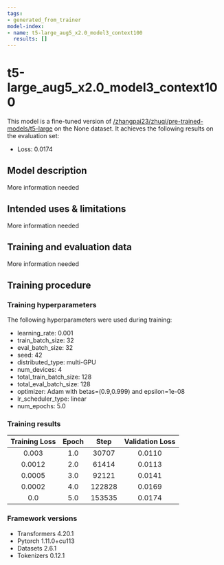 ```yaml
---
tags:
- generated_from_trainer
model-index:
- name: t5-large_aug5_x2.0_model3_context100
  results: []
---
```


<!-- This model card has been generated automatically according to the information the Trainer had access to. You
should probably proofread and complete it, then remove this comment. -->

# t5-large_aug5_x2.0_model3_context100

This model is a fine-tuned version of [/zhangpai23/zhuqi/pre-trained-models/t5-large](https://huggingface.co//zhangpai23/zhuqi/pre-trained-models/t5-large) on the None dataset.
It achieves the following results on the evaluation set:
- Loss: 0.0174

## Model description

More information needed

## Intended uses & limitations

More information needed

## Training and evaluation data

More information needed

## Training procedure

### Training hyperparameters

The following hyperparameters were used during training:
- learning_rate: 0.001
- train_batch_size: 32
- eval_batch_size: 32
- seed: 42
- distributed_type: multi-GPU
- num_devices: 4
- total_train_batch_size: 128
- total_eval_batch_size: 128
- optimizer: Adam with betas=(0.9,0.999) and epsilon=1e-08
- lr_scheduler_type: linear
- num_epochs: 5.0

### Training results

| Training Loss | Epoch | Step   | Validation Loss |
|:-------------:|:-----:|:------:|:---------------:|
| 0.003         | 1.0   | 30707  | 0.0110          |
| 0.0012        | 2.0   | 61414  | 0.0113          |
| 0.0005        | 3.0   | 92121  | 0.0141          |
| 0.0002        | 4.0   | 122828 | 0.0169          |
| 0.0           | 5.0   | 153535 | 0.0174          |


### Framework versions

- Transformers 4.20.1
- Pytorch 1.11.0+cu113
- Datasets 2.6.1
- Tokenizers 0.12.1

